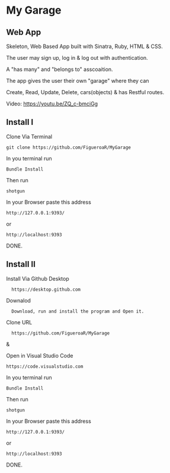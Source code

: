 
# My Garage

## Web App

Skeleton, Web Based App built with Sinatra, Ruby, HTML & CSS.

The user may sign up, log in & log out with authentication.

A "has many" and "belongs to" asscoaition.

The app gives the user their own "garage" where they can 

Create, Read, Update, Delete, cars(objects) & has Restful routes.

Video: https://youtu.be/ZQ_c-bmciGg

## Install I

Clone Via Terminal
```clone
git clone https://github.com/FigueroaR/MyGarage
``` 

In you terminal run
```bundle
Bundle Install
````

Then run 
```run
shotgun
```

In your Browser paste this address
```
http://127.0.0.1:9393/
```
or
```
http://localhost:9393
```

DONE.


## Install II 

Install Via Github Desktop
```link
  https://desktop.github.com
```

Downalod
```
  Download, run and install the program and Open it.
```

Clone URL
```
  https://github.com/FigueroaR/MyGarage
```

&

Open in Visual Studio Code
```
https://code.visualstudio.com
```

In you terminal run
```bundle
Bundle Install
````

Then run 
```run
shotgun
```

In your Browser paste this address
```
http://127.0.0.1:9393/
```
or
```
http://localhost:9393
```

DONE.